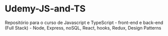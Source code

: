 # Udemy-JS-and-TS
Repositório para o curso de Javascript e TypeScript - front-end e back-end (Full Stack) - Node, Express, noSQL, React, hooks, Redux, Design Patterns
